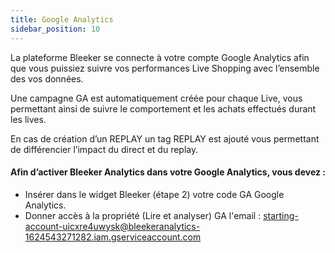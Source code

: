 ```yaml
---
title: Google Analytics
sidebar_position: 10
---
```


La plateforme Bleeker se connecte à votre compte Google Analytics afin que vous puissiez suivre vos performances Live Shopping avec l’ensemble des vos données.

Une campagne GA est automatiquement créée pour chaque Live, vous permettant ainsi de suivre le comportement et les achats effectués durant les lives.

En cas de création d’un REPLAY un tag REPLAY est ajouté vous permettant de différencier l’impact du direct et du replay.

#### Afin d’activer Bleeker Analytics dans votre Google Analytics, vous devez : 

* Insérer dans le widget Bleeker (étape 2) votre code GA Google Analytics.
* Donner accès à la propriété (Lire et analyser) GA l'email : starting-account-uicxre4uwysk@bleekeranalytics-1624543271282.iam.gserviceaccount.com

